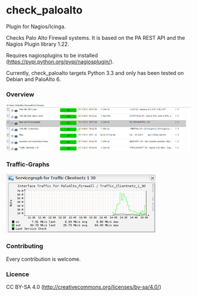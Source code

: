 # check_paloalto

Plugin for Nagios/Icinga.

Checks Palo Alto Firewall systems. It is based on the PA REST API and the Nagios Plugin library 1.22.

Requires nagiosplugins to be installed (https://pypi.python.org/pypi/nagiosplugin/).

Currently, check_paloalto targets Python 3.3 and only has been tested on Debian and PaloAlto 6.



### Overview

![alt text][Overview]

### Traffic-Graphs

![alt text][Servicegraph]

[Overview]: doc/img/Overview.png "Overview"
[Servicegraph]: doc/img/Servicegraph.png "Servicegraph"

### Contributing

Every contribution is welcome.

### Licence

CC BY-SA 4.0 (http://creativecommons.org/licenses/by-sa/4.0/)
